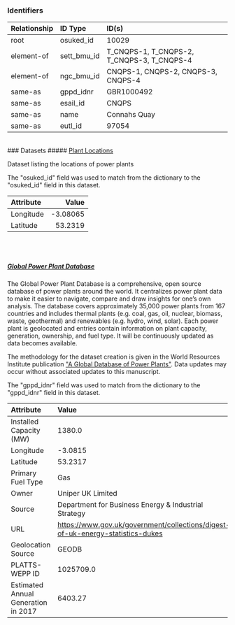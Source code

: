### Identifiers

| Relationship   | ID Type     | ID(s)                                      |
|:---------------|:------------|:-------------------------------------------|
| root           | osuked_id   | 10029                                      |
| element-of     | sett_bmu_id | T_CNQPS-1, T_CNQPS-2, T_CNQPS-3, T_CNQPS-4 |
| element-of     | ngc_bmu_id  | CNQPS-1, CNQPS-2, CNQPS-3, CNQPS-4         |
| same-as        | gppd_idnr   | GBR1000492                                 |
| same-as        | esail_id    | CNQPS                                      |
| same-as        | name        | Connahs Quay                               |
| same-as        | eutl_id     | 97054                                      |

<br>
### Datasets
##### <a href="https://raw.githubusercontent.com/OSUKED/Dictionary-Datasets/main/datasets/plant-locations/datapackage.json">Plant Locations</a>

Dataset listing the locations of power plants

The "osuked_id" field was used to match from the dictionary to the "osuked_id" field in this dataset.

| Attribute   |    Value |
|:------------|---------:|
| Longitude   | -3.08065 |
| Latitude    | 53.2319  |

<br><br>
##### <a href="https://raw.githubusercontent.com/OSUKED/Dictionary-Datasets/main/datasets/global-power-plant-database/datapackage.json">Global Power Plant Database</a>

The Global Power Plant Database is a comprehensive, open source database of power plants around the world. It centralizes power plant data to make it easier to navigate, compare and draw insights for one’s own analysis. The database covers approximately 35,000 power plants from 167 countries and includes thermal plants (e.g. coal, gas, oil, nuclear, biomass, waste, geothermal) and renewables (e.g. hydro, wind, solar). Each power plant is geolocated and entries contain information on plant capacity, generation, ownership, and fuel type. It will be continuously updated as data becomes available. 

The methodology for the dataset creation is given in the World Resources Institute publication ["A Global Database of Power Plants"](https://www.wri.org/research/global-database-power-plants). Data updates may occur without associated updates to this manuscript.

The "gppd_idnr" field was used to match from the dictionary to the "gppd_idnr" field in this dataset.

| Attribute                           | Value                                                                          |
|:------------------------------------|:-------------------------------------------------------------------------------|
| Installed Capacity (MW)             | 1380.0                                                                         |
| Longitude                           | -3.0815                                                                        |
| Latitude                            | 53.2317                                                                        |
| Primary Fuel Type                   | Gas                                                                            |
| Owner                               | Uniper UK Limited                                                              |
| Source                              | Department for Business Energy & Industrial Strategy                           |
| URL                                 | https://www.gov.uk/government/collections/digest-of-uk-energy-statistics-dukes |
| Geolocation Source                  | GEODB                                                                          |
| PLATTS-WEPP ID                      | 1025709.0                                                                      |
| Estimated Annual Generation in 2017 | 6403.27                                                                        |
